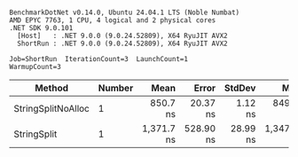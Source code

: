 ```

BenchmarkDotNet v0.14.0, Ubuntu 24.04.1 LTS (Noble Numbat)
AMD EPYC 7763, 1 CPU, 4 logical and 2 physical cores
.NET SDK 9.0.101
  [Host]   : .NET 9.0.0 (9.0.24.52809), X64 RyuJIT AVX2
  ShortRun : .NET 9.0.0 (9.0.24.52809), X64 RyuJIT AVX2

Job=ShortRun  IterationCount=3  LaunchCount=1  
WarmupCount=3  

```
| Method             | Number | Mean       | Error     | StdDev   | Min        | Max        | Gen0   | Gen1   | Allocated |
|------------------- |------- |-----------:|----------:|---------:|-----------:|-----------:|-------:|-------:|----------:|
| StringSplitNoAlloc | 1      |   850.7 ns |  20.37 ns |  1.12 ns |   849.5 ns |   851.7 ns |      - |      - |         - |
| StringSplit        | 1      | 1,371.7 ns | 528.90 ns | 28.99 ns | 1,347.7 ns | 1,403.9 ns | 0.1907 | 0.0019 |    3208 B |
